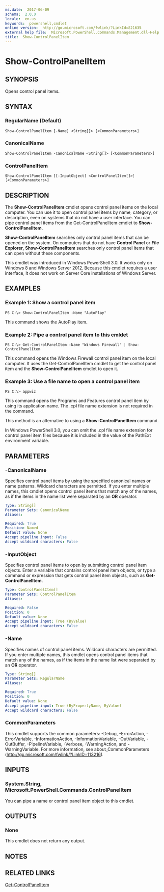 ```yaml
---
ms.date:  2017-06-09
schema:  2.0.0
locale:  en-us
keywords:  powershell,cmdlet
online version:  http://go.microsoft.com/fwlink/?LinkId=821635
external help file:  Microsoft.PowerShell.Commands.Management.dll-Help.xml
title:  Show-ControlPanelItem
---
```


# Show-ControlPanelItem

## SYNOPSIS
Opens control panel items.

## SYNTAX

### RegularName (Default)
```
Show-ControlPanelItem [-Name] <String[]> [<CommonParameters>]
```

### CanonicalName
```
Show-ControlPanelItem -CanonicalName <String[]> [<CommonParameters>]
```

### ControlPanelItem
```
Show-ControlPanelItem [[-InputObject] <ControlPanelItem[]>] [<CommonParameters>]
```

## DESCRIPTION
The **Show-ControlPanelItem** cmdlet opens control panel items on the local computer.
You can use it to open control panel items by name, category, or description, even on systems that do not have a user interface.
You can pipe control panel items from the Get-ControlPanelItem cmdlet to **Show-ControlPanelItem**.

**Show-ControlPanelItem** searches only control panel items that can be opened on the system.
On computers that do not have **Control Panel** or **File Explorer**, **Show-ControlPanelItem** searches only control panel items that can open without these components.

This cmdlet was introduced in Windows PowerShell 3.0.
It works only on Windows 8 and Windows Server 2012.
Because this cmdlet requires a user interface, it does not work on Server Core installations of Windows Server.

## EXAMPLES

### Example 1: Show a control panel item
```
PS C:\> Show-ControlPanelItem -Name "AutoPlay"
```

This command shows the AutoPlay item.

### Example 2: Pipe a control panel item to this cmldet
```
PS C:\> Get-ControlPanelItem -Name "Windows Firewall" | Show-ControlPanelItem
```

This command opens the Windows Firewall control panel item on the local computer.
It uses the Get-ControlPanelItem cmdlet to get the control panel item and the **Show-ControlPanelItem** cmdlet to open it.

### Example 3: Use a file name to open a control panel item
```
PS C:\> appwiz
```

This command opens the Programs and Features control panel item by using its application name.
The .cpl file name extension is not required in the command.

This method is an alternative to using a **Show-ControlPanelItem** command.

In Windows PowerShell 3.0, you can omit the .cpl file name extension for control panel item files because it is included in the value of the PathExt environment variable.

## PARAMETERS

### -CanonicalName
Specifies control panel items by using the specified canonical names or name patterns.
Wildcard characters are permitted.
If you enter multiple names, this cmdlet opens control panel items that match any of the names, as if the items in the name list were separated by an **OR** operator.

```yaml
Type: String[]
Parameter Sets: CanonicalName
Aliases: 

Required: True
Position: Named
Default value: None
Accept pipeline input: False
Accept wildcard characters: False
```

### -InputObject
Specifies control panel items to open by submitting control panel item objects.
Enter a variable that contains control panel item objects, or type a command or expression that gets control panel item objects, such as **Get-ControlPanelItem**.

```yaml
Type: ControlPanelItem[]
Parameter Sets: ControlPanelItem
Aliases: 

Required: False
Position: 0
Default value: None
Accept pipeline input: True (ByValue)
Accept wildcard characters: False
```

### -Name
Specifies names of control panel items.
Wildcard characters are permitted.
If you enter multiple names, this cmdlet opens control panel items that match any of the names, as if the items in the name list were separated by an **OR** operator.

```yaml
Type: String[]
Parameter Sets: RegularName
Aliases: 

Required: True
Position: 0
Default value: None
Accept pipeline input: True (ByPropertyName, ByValue)
Accept wildcard characters: False
```

### CommonParameters
This cmdlet supports the common parameters: -Debug, -ErrorAction, -ErrorVariable, -InformationAction, -InformationVariable, -OutVariable, -OutBuffer, -PipelineVariable, -Verbose, -WarningAction, and -WarningVariable. For more information, see about_CommonParameters (http://go.microsoft.com/fwlink/?LinkID=113216).

## INPUTS

### System.String, Microsoft.PowerShell.Commands.ControlPanelItem
You can pipe a name or control panel item object to this cmdlet.

## OUTPUTS

### None
This cmdlet does not return any output.

## NOTES

## RELATED LINKS

[Get-ControlPanelItem](Get-ControlPanelItem.md)

